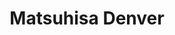 ---
layout: place
title: "Matsuhisa Denver"
permalink: /colorado/denver/matsuhisa-denver.html
stateAbbr: CO
stateName: Colorado
cityName: Denver
seo:
  name: "Matsuhisa Denver"
  type: Restaurant
  links: https://www.matsuhisarestaurants.com/home/denver
description: "Looking for sushi in Denver, Colorado? Check out Matsuhisa Denver for a delightful Japanese dining experience. Enjoy a variety of sushi and other dishes in a..."
place_id: ChIJq6r-G5p-bIcRvEcBmWPjIoo
photos:
  - name: >-
      places/ChIJq6r-G5p-bIcRvEcBmWPjIoo/photos/AeeoHcJeV4Bukj4ThrCQ2spmzve7OZPTGD9EazZL7GWdHlWifm9ZH_bmU4Om4hBl494OyLinip_S_l82VnweVqQXNjsOkIUvpU56F_sWmW5cqM6r3uVQHjCPvZ7Rx3N0LSGnOfn3hZcuhhS_ZH6-FXRfbO0rsJJsPrMlU_Xs-v4sRzNOEA8eF9sTIIP8cz98nK0Cci1UL3FYC79crLbCpNmkBzslkGNEzt7-VpWj5nCoLrw5wLrmrb9O8uJcqaiA_j6tFTNpEVdWOepQQw8jxdrS9nYdhlNvhHGkOOHEOF1TSLw-HA
    widthPx: 1706
    heightPx: 962
    authorAttributions:
      - displayName: Matsuhisa Denver
        uri: https://maps.google.com/maps/contrib/116107856939671874089
        photoUri: >-
          https://lh3.googleusercontent.com/a-/ALV-UjXtPHEuKAEdyhpiUarSUPp56KqcpR9t7al6BKj5Rq8-f9ifZH1Q=s100-p-k-no-mo
    flagContentUri: >-
      https://www.google.com/local/imagery/report/?cb_client=maps_api_places.places_api&image_key=!1e10!2sAF1QipOnOymJcnFzlWZi4oizntKb7B9XAuLJJIbgq_19&hl=en-US
    googleMapsUri: >-
      https://www.google.com/maps/place//data=!3m4!1e2!3m2!1sAF1QipOnOymJcnFzlWZi4oizntKb7B9XAuLJJIbgq_19!2e10!4m2!3m1!1s0x876c7e9a1bfeaaab:0x8a22e363990147bc
  - name: >-
      places/ChIJq6r-G5p-bIcRvEcBmWPjIoo/photos/AeeoHcI0g4V9AjmRGKJSQOzlm4p-Lxxphqix2rlC89HmohhDn0wUua_wh9N1fWCzXnS1qB5Cu1XYS0NQb_9X7ET1s7IOngrG5wBNxo6WKpZGSLgFidBcVPzGmfk2UPtHyzDelKs3kZ-NTgNF2oDBCQQyXJ3ZQZ8eKvpZotaHqoWDKqJGUhHtpdNiT8ryLY_72_xzkqZgCH8CqFO3-9teMxOOoEo4BjesV4mkMnSOBWjZXnXO-vWmeadbG4EkEmZSbjmJhL_yi_olgHuwsCUwKL88fH8w5w762bdgEX6BHEIvHpl2Vg
    widthPx: 960
    heightPx: 960
    authorAttributions:
      - displayName: Matsuhisa Denver
        uri: https://maps.google.com/maps/contrib/116107856939671874089
        photoUri: >-
          https://lh3.googleusercontent.com/a-/ALV-UjXtPHEuKAEdyhpiUarSUPp56KqcpR9t7al6BKj5Rq8-f9ifZH1Q=s100-p-k-no-mo
    flagContentUri: >-
      https://www.google.com/local/imagery/report/?cb_client=maps_api_places.places_api&image_key=!1e10!2sAF1QipNdcpinKvtzaKw_QjbpbyT6uplBZ82SAOXttHFO&hl=en-US
    googleMapsUri: >-
      https://www.google.com/maps/place//data=!3m4!1e2!3m2!1sAF1QipNdcpinKvtzaKw_QjbpbyT6uplBZ82SAOXttHFO!2e10!4m2!3m1!1s0x876c7e9a1bfeaaab:0x8a22e363990147bc
  - name: >-
      places/ChIJq6r-G5p-bIcRvEcBmWPjIoo/photos/AeeoHcIDGEY5Vl7JEiHA0kf-gPHli8BGjSSReX_yU11bEKrQiKEgU0Z9xvwZzqhuoJL0gvWCP4DdGv-i30l8xZ61M3f9Vr1esh_zakUPjvztfRAD_m6bmSJDzy6BnSB0AMAiDJwXa53y2o-3gOgO5hDGomGn522OqCsp3SE3DHgHszSaU3rWEfNTHZSudMxCsUvTItaawC1bC3g-kE4J9w1oRQTFx6RSdLU1nAxOY-QE5urn3yqs6UzYZG2b_g7v9p8LOTKsDjSnyy3ciFPWcYVmkLOJ16Rzf4-bv6Nqp04z2jeM5zGgx2N4dchIGd_KoKhZNViWLUh_4beNjS2nbrZXCjhqJhYuBd15FVcg5gNZLEnQDemyrHpDxWylwdPbhY-LudJuocLUAJS4OsHdH8GD_UVoNMwFwHmWRI8Q2CERbw2XbkWp
    widthPx: 4032
    heightPx: 3024
    authorAttributions:
      - displayName: N Y (Mango Sun)
        uri: https://maps.google.com/maps/contrib/102927426432312217905
        photoUri: >-
          https://lh3.googleusercontent.com/a-/ALV-UjXMoqMRXnWXQhfOKcxiErDLnMdS6E6ZF9iiYweDxo6hx1Ni327Q8A=s100-p-k-no-mo
    flagContentUri: >-
      https://www.google.com/local/imagery/report/?cb_client=maps_api_places.places_api&image_key=!1e10!2sCIHM0ogKEICAgMDAyduq7AE&hl=en-US
    googleMapsUri: >-
      https://www.google.com/maps/place//data=!3m4!1e2!3m2!1sCIHM0ogKEICAgMDAyduq7AE!2e10!4m2!3m1!1s0x876c7e9a1bfeaaab:0x8a22e363990147bc
  - name: >-
      places/ChIJq6r-G5p-bIcRvEcBmWPjIoo/photos/AeeoHcKuq9bLN7imDzzkb6CKqWQxGQ5vgVP8cB50wjXE5d5dunUGWyFIigsyqHcllsrzJZnmGJm7f-lVHBFUk6pW74ap-4znrjSvFSzX1xgUiZQ7u54k7cjCvVIHFx-jyEfexlEZHyN_IttpfZ3Q9Tr3u4NwUd952jrXAMauB5N4pJmVhlzFZM8zESMpUr2FTASgHb_OLe4QmDRO2kLB0E02hp7JJyjCC9fS3yK8xQqlYAYVSvCYHKG0c0S0OHByVWtvJa-JcDb3m-45R6UMSnhIEh7tUwmO93QPywgWJDCBdxvM6puKpyb7cmGd3h5axeHjYeBz5qSem0mM5g4Fn2igqmCgVKQilH58jULs5ZPSKLivDBBhIRB-nntriM3HCDOJsQ0fZVJ6a7B8o4D0yOx1QKdt4h3pZt37jMnoyNXKlUR5Mw
    widthPx: 3024
    heightPx: 4032
    authorAttributions:
      - displayName: Zach Stephenson
        uri: https://maps.google.com/maps/contrib/109863850722067780626
        photoUri: >-
          https://lh3.googleusercontent.com/a/ACg8ocLvn0t0vj2AmGNgtUONBJD6jfPMDwoch3wwG7V1YKElBRv5gg=s100-p-k-no-mo
    flagContentUri: >-
      https://www.google.com/local/imagery/report/?cb_client=maps_api_places.places_api&image_key=!1e10!2sCIHM0ogKEICAgIDbx87yGQ&hl=en-US
    googleMapsUri: >-
      https://www.google.com/maps/place//data=!3m4!1e2!3m2!1sCIHM0ogKEICAgIDbx87yGQ!2e10!4m2!3m1!1s0x876c7e9a1bfeaaab:0x8a22e363990147bc
  - name: >-
      places/ChIJq6r-G5p-bIcRvEcBmWPjIoo/photos/AeeoHcLUQOOeEmrORm_qqTA-w6TGTUgljXiNsrPWkDZ8uaOYHZ0N02KSDClovDSoGYK7bELZXouvtGHrt16dQ3D8AlZKnOpcK2KEE_7FOgvP7stYgTi4a24X4FvRGiVBfmuxMaVxLVjJkZhqZKMb8LpYDd0PaDwSyfw8MHdXOgLzy9pNZa2i0yybTOQV7Ww1SYPd7M6iannwJlZbL-sJKx4r01YhDt7oDZFcrN-aiBjVTFK-T6DVXm2UmAHRKLmAhuo71ifvz7FIcZ1fEXl3EZ3Yw631-FSBtlnjY_Opo799iFL_Ek1-w9s9bc887K0Rg5eoBMyAzQRyzk1KI2e5JeY8p87x58AoDHWFBSUKm_pWwRRxBi0BPvxIsFhfe-TbE0-VgHsDN3fI7SC7W0vQ4IjzD-aqljF-xqqg8SMy22tP7PMzeNyq
    widthPx: 4032
    heightPx: 2268
    authorAttributions:
      - displayName: Andrew Schneider
        uri: https://maps.google.com/maps/contrib/104372336283933877175
        photoUri: >-
          https://lh3.googleusercontent.com/a-/ALV-UjUb4SlFsxwgH7XjwqV2jtKF15t9To9cYnWXrE_gebD9hVHZ8fRscA=s100-p-k-no-mo
    flagContentUri: >-
      https://www.google.com/local/imagery/report/?cb_client=maps_api_places.places_api&image_key=!1e10!2sCIHM0ogKEICAgIDbkpD-rgE&hl=en-US
    googleMapsUri: >-
      https://www.google.com/maps/place//data=!3m4!1e2!3m2!1sCIHM0ogKEICAgIDbkpD-rgE!2e10!4m2!3m1!1s0x876c7e9a1bfeaaab:0x8a22e363990147bc
  - name: >-
      places/ChIJq6r-G5p-bIcRvEcBmWPjIoo/photos/AeeoHcLsi7eMT7vxNnz9M5g4_KVAJPBH9CH4fU3CX9doZWuWzwEs3yemcZ20S08GGfThBCpnzsI48rjTleriXFQOIankP6b1An8ypbSasVUZvcQyGfwnm5v3NVsTofJoR6iEr6CWX_7_Fb73bQ6Yq7W8N35QDUf31mdmlstUj1JkW9z3Dx8LfUaikAVHZajeZa4CfWqwD14pAdUndCgx2TNfqtGmn9owY0SdSp06p_xGvISIdTcq3qBN2pE4n6lfL2Bk9AM9Ctum_9J9K6w6zAgYed2IIzYwzvA8WmGgM-UR5IWa4Ri3Q80mKOB5wbF2YT2uQgtihHD837Q-mI0CQFu16IHZl9XmnxQd7fBy51iXSEcUdwzMVnV6rxh0ogXv0hT1UkK2fFcI6Exl8IDvXazZAjqI5wbdsDDw-UVADs7Q9sa9dA
    widthPx: 2319
    heightPx: 2793
    authorAttributions:
      - displayName: Jesse Granger
        uri: https://maps.google.com/maps/contrib/101218830427498814433
        photoUri: >-
          https://lh3.googleusercontent.com/a/ACg8ocLg0Mml00vlPlSAek1GQLFLvv1BQB-475TV7-C4WRiy3pjAQ-vx=s100-p-k-no-mo
    flagContentUri: >-
      https://www.google.com/local/imagery/report/?cb_client=maps_api_places.places_api&image_key=!1e10!2sCIHM0ogKEICAgIDr_8moRA&hl=en-US
    googleMapsUri: >-
      https://www.google.com/maps/place//data=!3m4!1e2!3m2!1sCIHM0ogKEICAgIDr_8moRA!2e10!4m2!3m1!1s0x876c7e9a1bfeaaab:0x8a22e363990147bc
  - name: >-
      places/ChIJq6r-G5p-bIcRvEcBmWPjIoo/photos/AeeoHcK84YILz7iD4gUe6LbZCCsM9bf9xAyqn0jKDAb2s-PiDw7kXGKCFSvXrhbiWoYU--Osab8lboA0ZmM5VZmKIt8Fr9tbgYfD7SMdpMGHf3xSX4R0-xplcQZWBtO91izxfQvrOmcRswKnssakPwRyN6O8ngIMgvFm7NWfbYS7RUQeSNt3iJwLxZAQo-IFORnsDE4mKUPLVeIAZ4nGX6Pt-DVnkynYw4EngzMqiCGeWn6b1J8Ki4e9dvqorRie7kUcfNhe9J_4qgX8T7PQLA5urFOsQFu8Lal0-XdXhLh4L_HZpA
    widthPx: 2000
    heightPx: 2000
    authorAttributions:
      - displayName: Matsuhisa Denver
        uri: https://maps.google.com/maps/contrib/116107856939671874089
        photoUri: >-
          https://lh3.googleusercontent.com/a-/ALV-UjXtPHEuKAEdyhpiUarSUPp56KqcpR9t7al6BKj5Rq8-f9ifZH1Q=s100-p-k-no-mo
    flagContentUri: >-
      https://www.google.com/local/imagery/report/?cb_client=maps_api_places.places_api&image_key=!1e10!2sAF1QipNiQ1ZytX_E3PNcjWG0sjiGQzjhLHmCqi5cRV0h&hl=en-US
    googleMapsUri: >-
      https://www.google.com/maps/place//data=!3m4!1e2!3m2!1sAF1QipNiQ1ZytX_E3PNcjWG0sjiGQzjhLHmCqi5cRV0h!2e10!4m2!3m1!1s0x876c7e9a1bfeaaab:0x8a22e363990147bc
  - name: >-
      places/ChIJq6r-G5p-bIcRvEcBmWPjIoo/photos/AeeoHcJeI8GlxARjLuQY74f7tldNn-pf0G_FvgKYRC9P4uX4NLQaPWPlDmrw_kxWxf24uKgDVyEHhJ5rZ9XzWPqgmSBIqD1DXTjPcSSFuWsS45coizEe8VhClX6_i57VuVEfNqpID9m42nUFIW-GRyPUt6Oh_8Sx29atw_RAPDHR5kNlDDJrsB982rmsXUSDocssbKDqwwKiE4sm9EK2MQo2lqYg0dL4ES6YeqZHINJt95dx39lflNe_YD7p5NOP52rMpBsUNgB6OkY1yHZmlY30kuD3A7UL-i7GUjVNYSBdHRdJD9lC5TG9dWf80edAuJPlmUZg_P93IwTwRJH33ph9nFrwZfOVv1vSH1_c3e6AVXBvSzazr_mX20_c8m7ANfnSSr0uZI2vPv0UFEXaZQbwUJB84EtPF4jF1Pnbskuc-XspQce3
    widthPx: 4032
    heightPx: 3024
    authorAttributions:
      - displayName: N Y (Mango Sun)
        uri: https://maps.google.com/maps/contrib/102927426432312217905
        photoUri: >-
          https://lh3.googleusercontent.com/a-/ALV-UjXMoqMRXnWXQhfOKcxiErDLnMdS6E6ZF9iiYweDxo6hx1Ni327Q8A=s100-p-k-no-mo
    flagContentUri: >-
      https://www.google.com/local/imagery/report/?cb_client=maps_api_places.places_api&image_key=!1e10!2sCIHM0ogKEICAgMDAyduqzAE&hl=en-US
    googleMapsUri: >-
      https://www.google.com/maps/place//data=!3m4!1e2!3m2!1sCIHM0ogKEICAgMDAyduqzAE!2e10!4m2!3m1!1s0x876c7e9a1bfeaaab:0x8a22e363990147bc
  - name: >-
      places/ChIJq6r-G5p-bIcRvEcBmWPjIoo/photos/AeeoHcIa9AZKbiwzqJkueIIHBMf4BtDRU5niHFo5fmEitKs5Soab3YJEaCe18oE1LgSS_n7gE5sBkyk_KkTPolVSTJqr1WpyKCD0LD3pinvTTNAErdvKsBRfOpFiqp0rxQjjJpv9aOpP_9jm-cc1QfHXON20lmHiO8xvy_wtXApRnvA4Dx9BE1hb4IHOgrZXblXZ9ySceU4B5qB4e5H9NkcrpDuZ-plI_6AwcCJck_BErTq_vTb7FntgXltH80iruQ4gDbpW59O6t0pcbBStITb5IE77aqQ7ZL5BBxoHvMQS7wWpdvXdpMLFD2ruZ6Xg73aNPLbz0eGT4wSxQ2jvEpmbq_1msEjNulT6JiXNxWeJzx1KLcr-BsaBXegnn47PbZCLiLhKqj5CsH3nAzyldWN-ai7RS4iVKfBDKC8Z0AOlVlA
    widthPx: 4000
    heightPx: 3000
    authorAttributions:
      - displayName: Michael deHaas
        uri: https://maps.google.com/maps/contrib/115165150447236228413
        photoUri: >-
          https://lh3.googleusercontent.com/a-/ALV-UjXRa2noLAWQg4ujBXi-ZC41f00lOBp0uGCc8AmYEovvQ80v9xEmKg=s100-p-k-no-mo
    flagContentUri: >-
      https://www.google.com/local/imagery/report/?cb_client=maps_api_places.places_api&image_key=!1e10!2sCIHM0ogKEICAgICPy8LeFg&hl=en-US
    googleMapsUri: >-
      https://www.google.com/maps/place//data=!3m4!1e2!3m2!1sCIHM0ogKEICAgICPy8LeFg!2e10!4m2!3m1!1s0x876c7e9a1bfeaaab:0x8a22e363990147bc
  - name: >-
      places/ChIJq6r-G5p-bIcRvEcBmWPjIoo/photos/AeeoHcIxZjNfAo17XPdHdaJiF5XrbLrngZH19XGnO7aeqk_glqCiFG1Jz5PN98uDoS0Of3w_wY0gFMFJ7NQ8-yl19_uZa0l3taQzq5Gc8UCzZG5HHmQvQYFlYkw3JWWG6eruS7dtaJpcyAL_qsMYvhxN5wbWlteZCGh4EN5p-u4jgzwlz2gml2RA5YSyVrY_61bRoBnNtf1METdl34az-LL-WK-LkMiDC0zRxIj-4ryxl2PEDJtEhDblYrHM7tdWbP1P5Gc2JhR00Fp_Ccj3DWrkpFfA5IPOL2aKwhIJfiFh3gUBz83ij-BtWBuOucMpD-wluEfqLZcPV75z_AojmImju2qdcW9ZERPhBRHbahyl8FJ_FizDbPEgBPGwm_j1jhvRLM6VluYvU2Nu_MENn9rsMXCVkBDW9wQVp8kz9ZB1wQetf4Xg
    widthPx: 4032
    heightPx: 2268
    authorAttributions:
      - displayName: Andrew Schneider
        uri: https://maps.google.com/maps/contrib/104372336283933877175
        photoUri: >-
          https://lh3.googleusercontent.com/a-/ALV-UjUb4SlFsxwgH7XjwqV2jtKF15t9To9cYnWXrE_gebD9hVHZ8fRscA=s100-p-k-no-mo
    flagContentUri: >-
      https://www.google.com/local/imagery/report/?cb_client=maps_api_places.places_api&image_key=!1e10!2sCIHM0ogKEICAgIDbktC27gE&hl=en-US
    googleMapsUri: >-
      https://www.google.com/maps/place//data=!3m4!1e2!3m2!1sCIHM0ogKEICAgIDbktC27gE!2e10!4m2!3m1!1s0x876c7e9a1bfeaaab:0x8a22e363990147bc
address: 98 Steele St, Denver, CO 80206, USA
street: 98 Steele St
city: Denver
state: CO
zip: '80206'
country: USA
neighborhood: Cherry Creek
latitude: '39.717602'
longitude: '-104.949606'
accessibility_options:
  wheelchairAccessibleParking: true
  wheelchairAccessibleEntrance: true
  wheelchairAccessibleRestroom: true
  wheelchairAccessibleSeating: true
business_status: OPERATIONAL
name: Matsuhisa Denver
google_maps_links:
  directionsUri: >-
    https://www.google.com/maps/dir//''/data=!4m7!4m6!1m1!4e2!1m2!1m1!1s0x876c7e9a1bfeaaab:0x8a22e363990147bc!3e0
  placeUri: https://maps.google.com/?cid=9953768143350482876
  writeAReviewUri: >-
    https://www.google.com/maps/place//data=!4m3!3m2!1s0x876c7e9a1bfeaaab:0x8a22e363990147bc!12e1
  reviewsUri: >-
    https://www.google.com/maps/place//data=!4m4!3m3!1s0x876c7e9a1bfeaaab:0x8a22e363990147bc!9m1!1b1
  photosUri: >-
    https://www.google.com/maps/place//data=!4m3!3m2!1s0x876c7e9a1bfeaaab:0x8a22e363990147bc!10e5
primary_type: Sushi Restaurant
opening_hours:
  regular: null
  current: null
secondary_opening_hours:
  regular:
    weekdayDescriptions: null
    type: null
  current:
    weekdayDescriptions: null
    type: null
phone: (303) 329-6628
price_level: PRICE_LEVEL_VERY_EXPENSIVE
price_range: $100 &ndash; & up
rating: '4.6'
rating_count: 1121
website: https://www.matsuhisarestaurants.com/home/denver
reviews: null
parking_options: null
payment_options: null
allow_dogs: null
curbside_pickup: null
delivery: null
dine_in: null
good_for_children: null
good_for_groups: null
good_for_sports: null
live_music: null
menu_for_children: null
outdoor_seating: null
reservable: null
restroom: null
serves_beer: null
serves_breakfast: null
serves_brunch: null
serves_cocktails: null
serves_coffee: null
serves_dinner: null
serves_dessert: null
serves_lunch: null
serves_vegetarian_food: null
serves_wine: null
takeout: null
summary: null

---